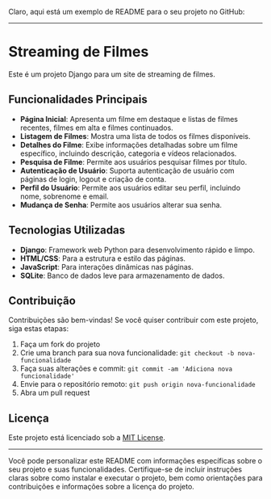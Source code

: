 Claro, aqui está um exemplo de README para o seu projeto no GitHub:

---

# Streaming de Filmes

Este é um projeto Django para um site de streaming de filmes.

## Funcionalidades Principais

- **Página Inicial**: Apresenta um filme em destaque e listas de filmes recentes, filmes em alta e filmes continuados.
- **Listagem de Filmes**: Mostra uma lista de todos os filmes disponíveis.
- **Detalhes do Filme**: Exibe informações detalhadas sobre um filme específico, incluindo descrição, categoria e vídeos relacionados.
- **Pesquisa de Filme**: Permite aos usuários pesquisar filmes por título.
- **Autenticação de Usuário**: Suporta autenticação de usuário com páginas de login, logout e criação de conta.
- **Perfil do Usuário**: Permite aos usuários editar seu perfil, incluindo nome, sobrenome e email.
- **Mudança de Senha**: Permite aos usuários alterar sua senha.

## Tecnologias Utilizadas

- **Django**: Framework web Python para desenvolvimento rápido e limpo.
- **HTML/CSS**: Para a estrutura e estilo das páginas.
- **JavaScript**: Para interações dinâmicas nas páginas.
- **SQLite**: Banco de dados leve para armazenamento de dados.

## Contribuição

Contribuições são bem-vindas! Se você quiser contribuir com este projeto, siga estas etapas:

1. Faça um fork do projeto
2. Crie uma branch para sua nova funcionalidade: `git checkout -b nova-funcionalidade`
3. Faça suas alterações e commit: `git commit -am 'Adiciona nova funcionalidade'`
4. Envie para o repositório remoto: `git push origin nova-funcionalidade`
5. Abra um pull request

## Licença

Este projeto está licenciado sob a [MIT License](LICENSE).

---

Você pode personalizar este README com informações específicas sobre o seu projeto e suas funcionalidades. Certifique-se de incluir instruções claras sobre como instalar e executar o projeto, bem como orientações para contribuições e informações sobre a licença do projeto.
